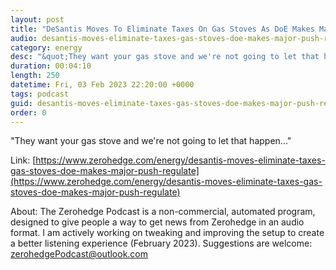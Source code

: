 ```yaml
---
layout: post
title: "DeSantis Moves To Eliminate Taxes On Gas Stoves As DoE Makes Major Push To Regulate"
audio: desantis-moves-eliminate-taxes-gas-stoves-doe-makes-major-push-regulate-4
category: energy
desc: "&quot;They want your gas stove and we're not going to let that happen...&quot;"
duration: 00:04:10
length: 250
datetime: Fri, 03 Feb 2023 22:20:00 +0000
tags: podcast
guid: desantis-moves-eliminate-taxes-gas-stoves-doe-makes-major-push-regulate-0
order: 0
---
```

&quot;They want your gas stove and we're not going to let that happen...&quot;

Link: [https://www.zerohedge.com/energy/desantis-moves-eliminate-taxes-gas-stoves-doe-makes-major-push-regulate](https://www.zerohedge.com/energy/desantis-moves-eliminate-taxes-gas-stoves-doe-makes-major-push-regulate)

About: The Zerohedge Podcast is a non-commercial, automated program, designed to give people a way to get news from Zerohedge in an audio format.  I am actively working on tweaking and improving the setup to create a better listening experience (February 2023).  Suggestions are welcome: [zerohedgePodcast@outlook.com](mailto:zerohedgePodcast@outlook.com)